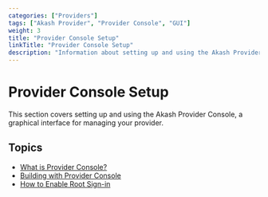 ```yaml
---
categories: ["Providers"]
tags: ["Akash Provider", "Provider Console", "GUI"]
weight: 3
title: "Provider Console Setup"
linkTitle: "Provider Console Setup"
description: "Information about setting up and using the Akash Provider Console."
---
```


# Provider Console Setup

This section covers setting up and using the Akash Provider Console, a graphical interface for managing your provider.

## Topics

- [What is Provider Console?](/docs/providers/build-a-cloud-provider/provider-console/what-is/)
- [Building with Provider Console](/docs/providers/build-a-cloud-provider/provider-console/provider-console/)
- [How to Enable Root Sign-in](/docs/providers/build-a-cloud-provider/provider-console/root-sign-in/) 